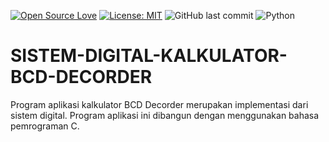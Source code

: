 [![Open Source Love](https://badges.frapsoft.com/os/v1/open-source.svg?style=flat)](https://github.com/ellerbrock/open-source-badges/)
[![License: MIT](https://img.shields.io/badge/License-MIT-green.svg)](https://opensource.org/licenses/MIT)
![GitHub last commit](https://img.shields.io/github/last-commit/devancakra/SISTEM-DIGITAL-KALKULATOR-BCD-DECORDER)
![Python](https://img.shields.io/badge/c%20-%2300599C.svg?&logo=c&logoColor=white)

# SISTEM-DIGITAL-KALKULATOR-BCD-DECORDER
Program aplikasi kalkulator BCD Decorder merupakan implementasi dari sistem digital. Program aplikasi ini dibangun dengan menggunakan bahasa pemrograman C.
